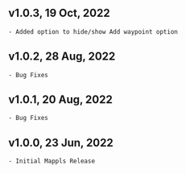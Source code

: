 ## v1.0.3, 19 Oct, 2022
    - Added option to hide/show Add waypoint option

## v1.0.2, 28 Aug, 2022
    - Bug Fixes

## v1.0.1, 20 Aug, 2022
    - Bug Fixes

## v1.0.0, 23 Jun, 2022
    - Initial Mappls Release